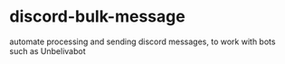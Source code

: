 # discord-bulk-message
automate processing and sending discord messages, to work with bots such as Unbelivabot
